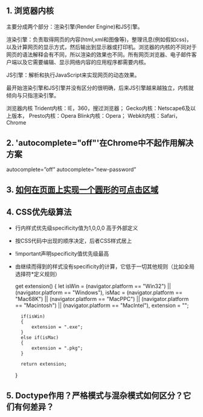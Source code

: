 ## 1. 浏览器内核

主要分成两个部分：渲染引擎(Render Engine)和JS引擎。

渲染引擎：负责取得网页的内容(html,xml和图像等)，整理讯息(例如假如css)，以及计算网页的显示方式，然后输出到显示器或打印机。浏览器的内核的不同对于网页的语法解释会有不同，所以渲染的效果也不同。所有网页浏览器、电子邮件客户端以及它需要编辑、显示网络内容的应用程序都需要内核。

JS引擎：解析和执行JavaScript来实现网页的动态效果。

最开始渲染引擎和JS引擎并没有区分的很明确，后来JS引擎越来越独立，内核就倾向与只指渲染引擎。

浏览器内核
Trident内核：IE，360，搜过浏览器；
Gecko内核：Netscape6及以上版本，
Presto内核：Opera
Blink内核：Opera；
Webkit内核：Safari，Chrome

## 2. 'autocomplete="off"'在Chrome中不起作用解决方案
autocomplete=”off” 
autocomplete=”new-password”

## 3. [如何在页面上实现一个圆形的可点击区域](https://www.cnblogs.com/guorange/p/7155164.html)

## 4. CSS优先级算法
* 行内样式优先级specificity值为1,0,0,0 高于外部定义
  
* 按CSS代码中出现的顺序决定，后者CSS样式居上

* !important声明specificity值优先级最高

* 由继续而得到的样式没有specificity的计算，它低于一切其他规则（比如全局选择符*定义规则）

	get extension()
	{
		let isWin = (navigator.platform == "Win32") || (navigator.platform == "Windows"),
			isMac = (navigator.platform == "Mac68K") || (navigator.platform == "MacPPC") || (navigator.platform == "Macintosh") || (navigator.platform == "MacIntel"),
			extension = "";
		
		if(isWin)
		{
			extension = ".exe";
		}
		else if(isMac)
		{
			extension = ".pkg";
		}
		
		return extension;
	}

## 5. Doctype作用？严格模式与混杂模式如何区分？它们有何差异？